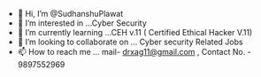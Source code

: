 - 👋 Hi, I’m @SudhanshuPlawat
- 👀 I’m interested in ...Cyber Security    
- 🌱 I’m currently learning ...CEH v.11 ( Certified Ethical Hacker V.11) 
- 💞️ I’m looking to collaborate on ... Cyber security Related Jobs 
- 📫 How to reach me ... mail- drxag11@gmail.com    , Contact No. - 9897552969

<!---
SudhanshuPlawat/SudhanshuPlawat is a ✨ special ✨ repository because its `README.md` (this file) appears on your GitHub profile.
You can click the Preview link to take a look at your changes.
--->
